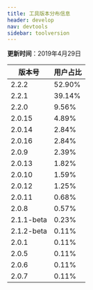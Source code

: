 ```yaml
---
title: 工具版本分布信息
header: develop
nav: devtools
sidebar: toolversion
---
```


**更新时间**：2019年4月29日

|版本号|用户占比|
|---|---|
|2.2.2 | 52.90%|
|2.2.1 | 39.14%|
|2.2.0 | 9.56%|
|2.0.15 | 4.89%|
|2.0.14 | 2.84%|
|2.0.16 | 2.84%|
|2.0.9 | 2.39%|
|2.0.13 | 1.82%|
|2.0.10 | 1.59%|
|2.0.12 | 1.25%|
|2.0.11 | 0.68%|
|2.0.8 | 0.57%|
|2.1.1-beta | 0.23%|
|2.1.2-beta | 0.11%|
|2.0.1 | 0.11%|
|2.0.5 | 0.11%|
|2.0.6 | 0.11%|
|2.0.7 | 0.11%|
